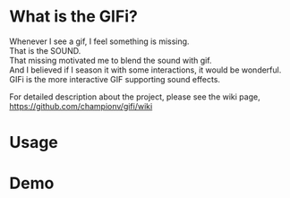 # What is the GIFi?
Whenever I see a gif, I feel something is missing.  
That is the SOUND.  
That missing motivated me to blend the sound with gif.  
And I believed if I season it with some interactions, it would be wonderful. 
GIFi is the more interactive GIF supporting sound effects.

For detailed description about the project, please see the wiki page, https://github.com/championv/gifi/wiki

# Usage

# Demo
